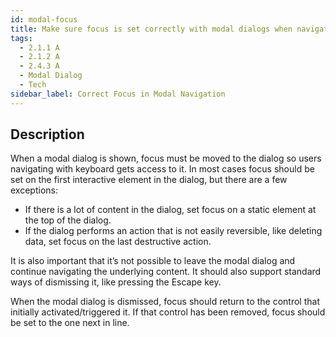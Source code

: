 ```yaml
---
id: modal-focus
title: Make sure focus is set correctly with modal dialogs when navigating with keyboard
tags:
  - 2.1.1 A 
  - 2.1.2 A
  - 2.4.3 A
  - Modal Dialog
  - Tech
sidebar_label: Correct Focus in Modal Navigation
---
```


## Description

When a modal dialog is shown, focus must be moved to the dialog so users navigating with keyboard gets access to it. In most cases focus should be set on the first interactive element in the dialog, but there are a few exceptions: 
- If there is a lot of content in the dialog, set focus on a static element at the top of the dialog.
- If the dialog performs an action that is not easily reversible, like deleting data, set focus on the last destructive action.

It is also important that it’s not possible to leave the modal dialog and continue navigating the underlying content. It should also support standard ways of dismissing it, like pressing the Escape key. 

When the modal dialog is dismissed, focus should return to the control that initially activated/triggered it. If that control has been removed, focus should be set to the one next in line. 